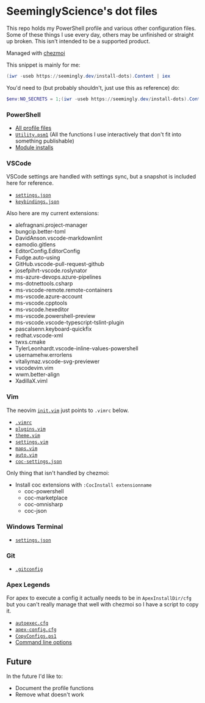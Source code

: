 # SeeminglyScience's dot files

This repo holds my PowerShell profile and various other configuration files. Some of these things I use every day, others may be unfinished or straight up broken. This isn't intended to be a supported product.

Managed with [chezmoi](https://www.chezmoi.io/)

This snippet is mainly for me:

```powershell
(iwr -useb https://seemingly.dev/install-dots).Content | iex
```

You'd need to (but probably shouldn't, just use this as reference) do:

```powershell
$env:NO_SECRETS = 1;(iwr -useb https://seemingly.dev/install-dots).Content | iex
```

### PowerShell

- [All profile files](./Documents/PowerShell)
- [`Utility.psm1`](./Documents/PowerShell/Utility.psm1) (All the functions I use interactively that don't fit into something publishable)
- [Module installs](./run_once_before_main.ps1#L58)

### VSCode

VSCode settings are handled with settings sync, but a snapshot is included here for reference.

- [`settings.json`](./VSCode/settings.json)
- [`keybindings.json`](./VSCode/keybindings.json)

Also here are my current extensions:

- alefragnani.project-manager
- bungcip.better-toml
- DavidAnson.vscode-markdownlint
- eamodio.gitlens
- EditorConfig.EditorConfig
- Fudge.auto-using
- GitHub.vscode-pull-request-github
- josefpihrt-vscode.roslynator
- ms-azure-devops.azure-pipelines
- ms-dotnettools.csharp
- ms-vscode-remote.remote-containers
- ms-vscode.azure-account
- ms-vscode.cpptools
- ms-vscode.hexeditor
- ms-vscode.powershell-preview
- ms-vscode.vscode-typescript-tslint-plugin
- pascalsenn.keyboard-quickfix
- redhat.vscode-xml
- twxs.cmake
- TylerLeonhardt.vscode-inline-values-powershell
- usernamehw.errorlens
- vitaliymaz.vscode-svg-previewer
- vscodevim.vim
- wwm.better-align
- XadillaX.viml

### Vim

The neovim [`init.vim`](./AppData/Local/nvim/init.vim) just points to `.vimrc` below.

- [`.vimrc`](./dot_vimfiles/dot_vimrc)
- [`plugins.vim`](./dot_vimfiles/plugins.vim)
- [`theme.vim`](./dot_vimfiles/theme.vim)
- [`settings.vim`](./dot_vimfiles/settings.vim)
- [`maps.vim`](./dot_vimfiles/maps.vim)
- [`auto.vim`](./dot_vimfiles/auto.vim)
- [`coc-settings.json`](./AppData/Local/nvim/coc-settings.json)

Only thing that isn't handled by chezmoi:

- Install coc extensions with `:CocInstall extensionname`
    - coc-powershell
    - coc-marketplace
    - coc-omnisharp
    - coc-json

### Windows Terminal

- [`settings.json`](./AppData/Local/Packages/Microsoft.WindowsTerminalPreview_8wekyb3d8bbwe/LocalState/settings.json)

### Git

- [`.gitconfig`](./dot_gitconfig.tmpl)

### Apex Legends

For apex to execute a config it actually needs to be in `ApexInstallDir/cfg` but you can't really manage that well with chezmoi so I have a script to copy it.

- [`autoexec.cfg`](./AppData/Roaming/apex-config/autoexec.cfg)
- [`apex-config.cfg`](./AppData/Roaming/apex-config/apex-config.cfg)
- [`CopyConfigs.ps1`](./AppData/Roaming/apex-config/CopyConfigs.ps1)
- [Command line options](./AppData/Roaming/apex-config/apex-config.cfg#L14)

## Future

In the future I'd like to:

- Document the profile functions
- Remove what doesn't work
